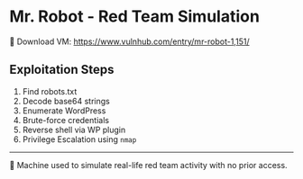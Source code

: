 # Mr. Robot - Red Team Simulation

🔗 Download VM:
https://www.vulnhub.com/entry/mr-robot-1,151/

## Exploitation Steps

1. Find robots.txt
2. Decode base64 strings
3. Enumerate WordPress
4. Brute-force credentials
5. Reverse shell via WP plugin
6. Privilege Escalation using `nmap`

---

🎯 Machine used to simulate real-life red team activity with no prior access.
